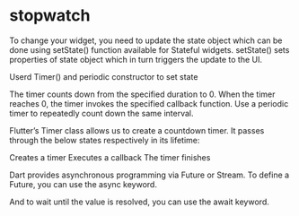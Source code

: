 # stopwatch
To change your widget, you need to update the state object which can be done using setState() function available for Stateful widgets. setState() sets properties of state object which in turn triggers the update to the UI.


Userd Timer() and periodic constructor to set state 

The timer counts down from the specified duration to 0. When the timer reaches 0, the timer invokes the specified callback function. Use a periodic timer to repeatedly count down the same interval.

Flutter’s Timer class allows us to create a countdown timer. It passes through the below states respectively in its lifetime:

Creates a timer
Executes a callback
The timer finishes

Dart provides asynchronous programming via Future or Stream. To define a Future, you can use the async keyword.

And to wait until the value is resolved, you can use the await keyword.
